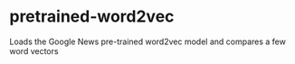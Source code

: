 # pretrained-word2vec
Loads the Google News pre-trained word2vec model and compares a few word vectors

